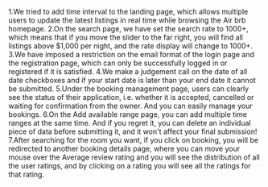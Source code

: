 1.We tried to add time interval to the landing page, which allows multiple users to update the latest listings in real time while browsing the Air brb homepage.
2.On the search page, we have set the search rate to 1000+, which means that if you move the slider to the far right, you will find all listings above $1,000 per night, and the rate display will change to 1000+.
3.We have imposed a restriction on the email format of the login page and the registration page, which can only be successfully logged in or registered if it is satisfied.
4.We make a judgement call on the date of all date checkboxes and if your start date is later than your end date it cannot be submitted.
5.Under the booking management page, users can clearly see the status of their application, i.e. whether it is accepted, cancelled or waiting for confirmation from the owner. And you can easily manage your bookings.
6.On the Add available range page, you can add multiple time ranges at the same time. And if you regret it, you can delete an individual piece of data before submitting it, and it won't affect your final submission!
7.After searching for the room you want, if you click on booking, you will be redirected to another booking details page, where you can move your mouse over the Average review rating and you will see the distribution of all the user ratings, and by clicking on a rating you will see all the ratings for that rating.